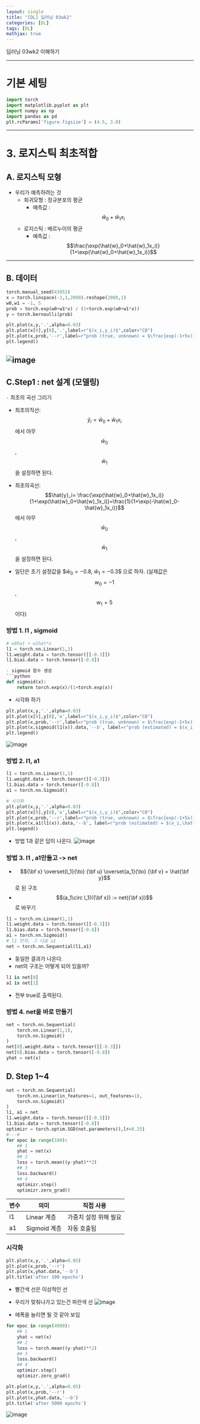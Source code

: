 ```yaml
---
layout: single
title: "[DL] 딥러닝 03wk2"
categories: [DL]
tags: [DL]
mathjax: true
---
```

딥러닝 03wk2 이해하기

---
# 기본 세팅

```python
import torch
import matplotlib.pyplot as plt
import numpy as np
import pandas as pd
plt.rcParams['figure.figsize'] = (4.5, 3.0)
```
---
# 3. 로지스틱 최초적합
## A. 로지스틱 모형

- 우리가 예측하려는 것
  - 회귀모형 : 정규분포의 평균
    - 예측값 : $$\hat{w}_0 + \hat{w}_1x_i$$
  - 로지스틱 : 베르누이의 평균
    - 예측값 : $$\frac{\exp(\hat{w}_0+\hat{w}_1x_i)}{1+\exp(\hat{w}_0+\hat{w}_1x_i)}$$
---  

## B. 데이터
```python
torch.manual_seed(43052)
x = torch.linspace(-1,1,2000).reshape(2000,1)
w0,w1 = -1, 5
prob = torch.exp(w0+w1*x) / (1+torch.exp(w0+w1*x))
y = torch.bernoulli(prob)
```
```python
plt.plot(x,y,'.',alpha=0.03)
plt.plot(x[0],y[0],'.',label=r"$(x_i,y_i)$",color="C0")
plt.plot(x,prob,'--r',label=r"prob (true, unknown) = $\frac{exp(-1+5x)}{1+exp(-1+5x)}$")
plt.legend()
```
![image](https://github.com/user-attachments/assets/a82926ad-97f8-4ee4-8783-64dc0072dc38)
---

## C.Step1 : net 설계 (모델링)
`-` 최초의 곡선 그리기
   - 최초의직선: $$\hat{y}_i= \hat{w}_0+\hat{w}_1x_i$$ 에서 아무 $$\hat{w}_0$$, $$\hat{w}_1$$ 을 설정하면 된다.
  - 최초의곡선: $$\hat{y}_i= \frac{\exp(\hat{w}_0+\hat{w}_1x_i)}{1+\exp(\hat{w}_0+\hat{w}_1x_i)}=\frac{1}{1+\exp(-\hat{w}_0-\hat{w}_1x_i)}$$ 에서 아무 $$\hat{w}_0$$, $$\hat{w}_1$$ 을 설정하면 된다.

- 일단은 초기 설정값을 $$\hat{w}_0 = -0.8$, $\hat{w}_1 = -0.3$$ 으로 하자. (실제값은 $$w_0=-1$$, $$w_1=5$$ 이다)

### 방법 1. l1 , sigmoid
```python
# w0hat + w1hat*x
l1 = torch.nn.Linear(1,1)
l1.weight.data = torch.tensor([[-0.3]])
l1.bias.data = torch.tensor([-0.8])

- sigmoid 함수 생성
```python
def sigmoid(x):
    return torch.exp(x)/(1+torch.exp(x))
```
- 시각화 하기
```python
plt.plot(x,y,'.',alpha=0.03)
plt.plot(x[0],y[0],'o',label=r"$(x_i,y_i)$",color="C0")
plt.plot(x,prob,'--r',label=r"prob (true, unknown) = $\frac{exp(-1+5x)}{1+exp(-1+5x)}$")
plt.plot(x,sigmoid(l1(x)).data,'--b', label=r"prob (estimated) = $(x_i,\hat{y}_i)$ -- first curve")
plt.legend()
```
![image](https://github.com/user-attachments/assets/88605ca5-cef5-438b-88d7-f7cbdd348b32)

### 방법 2. l1, a1
```python
l1 = torch.nn.Linear(1,1)
l1.weight.data = torch.tensor([[-0.3]])
l1.bias.data = torch.tensor([-0.8])
a1 = torch.nn.Sigmoid()

# 시각화
plt.plot(x,y,'.',alpha=0.03)
plt.plot(x[0],y[0],'o',label=r"$(x_i,y_i)$",color="C0")
plt.plot(x,prob,'--r',label=r"prob (true, unknown) = $\frac{exp(-1+5x)}{1+exp(-1+5x)}$")
plt.plot(x,a1(l1(x)).data,'--b', label=r"prob (estimated) = $(x_i,\hat{y}_i)$ -- first curve with $(a_1 \circ l_1)(x)$")
plt.legend()
```
- 방법 1과 같은 답이 나온다.
![image](https://github.com/user-attachments/assets/2098d86a-6c38-4243-ba26-0bff0e74c2c8)

### 방법 3. l1 , a1만들고 -> net
- $${\bf x} \overset{l_1}{\to} {\bf u} \overset{a_1}{\to} {\bf v} = \hat{\bf y}$$ 로 된 구조
- $$(a_1\circ l_1)({\bf x}) := net({\bf x})$$ 로 바꾸기

```python
l1 = torch.nn.Linear(1,1)
l1.weight.data = torch.tensor([[-0.3]])
l1.bias.data = torch.tensor([-0.8])
a1 = torch.nn.Sigmoid()
# l1 먼저, 그 다음 a1
net = torch.nn.Sequential(l1,a1)
```
- 동일한 결과가 나온다.
- net의 구조는 어떻게 되어 있을까?
```python
l1 is net[0]
a1 is net[1]
```
- 전부 true로 출력된다.

### 방법 4. net을 바로 만들기

```python
net = torch.nn.Sequential(
    torch.nn.Linear(1,1),
    torch.nn.Sigmoid()
)
net[0].weight.data = torch.tensor([[-0.3]])
net[0].bias.data = torch.tensor([-0.8])
yhat = net(x)
```

## D. Step 1~4
```python
net = torch.nn.Sequential(
    torch.nn.Linear(in_features=1, out_features=1),
    torch.nn.Sigmoid()
)
l1, a1 = net
l1.weight.data = torch.tensor([[-0.3]])
l1.bias.data = torch.tensor([-0.8])
optimizr = torch.optim.SGD(net.parameters(),lr=0.25)
#---#
for epoc in range(100):
    ## 1
    yhat = net(x)
    ## 2
    loss = torch.mean((y-yhat)**2)
    ## 3
    loss.backward()
    ## 4
    optimizr.step()
    optimizr.zero_grad()
```

|변수|의미|직접 사용|
|----|----|----|
|l1|	Linear 계층 |가중치 설정 위해 필요|	
|a1|	Sigmoid 계층|자동 호출됨|

### 시각화 
```python
plt.plot(x,y,'.',alpha=0.05)
plt.plot(x,prob,'--r')
plt.plot(x,yhat.data,'--b')
plt.title('after 100 epochs')
```

- 빨간색 선은 이상적인 선
- 우리가 맞춰나가고 있는건 파란색 선
![image](https://github.com/user-attachments/assets/97d98bd5-1d3f-44d0-86cc-a42bd09d47d4)

- 에폭을 늘리면 될 것 같아 보임

```python
for epoc in range(4900):
    ## 1
    yhat = net(x)
    ## 2
    loss = torch.mean((y-yhat)**2)
    ## 3
    loss.backward()
    ## 4
    optimizr.step()
    optimizr.zero_grad()
```
```python
plt.plot(x,y,'.',alpha=0.05)
plt.plot(x,prob,'--r')
plt.plot(x,yhat.data,'--b')
plt.title('after 5000 epochs')
```
![image](https://github.com/user-attachments/assets/e8f6375a-6721-4967-9e5f-98c4f1434985)

